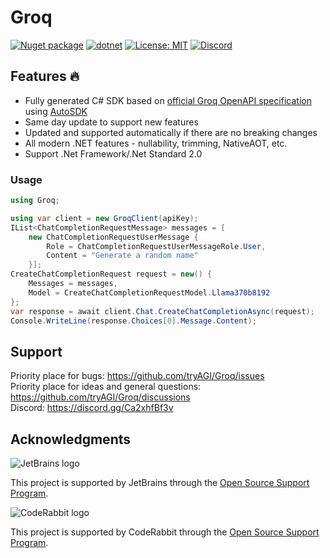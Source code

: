 # Groq

[![Nuget package](https://img.shields.io/nuget/vpre/Groq)](https://www.nuget.org/packages/Groq/)
[![dotnet](https://github.com/tryAGI/Groq/actions/workflows/dotnet.yml/badge.svg?branch=main)](https://github.com/tryAGI/Groq/actions/workflows/dotnet.yml)
[![License: MIT](https://img.shields.io/github/license/tryAGI/Groq)](https://github.com/tryAGI/Groq/blob/main/LICENSE.txt)
[![Discord](https://img.shields.io/discord/1115206893015662663?label=Discord&logo=discord&logoColor=white&color=d82679)](https://discord.gg/Ca2xhfBf3v)

## Features 🔥
- Fully generated C# SDK based on [official Groq OpenAPI specification](https://storage.googleapis.com/stainless-sdk-openapi-specs/groqcloud%2Fgroqcloud-1f0d266ba97b03672f10d33a6dc6e324af9a95646f978ffbff6a31f3907bbfe7.yml) using [AutoSDK](https://github.com/TryAGI/AutoSDK)
- Same day update to support new features
- Updated and supported automatically if there are no breaking changes
- All modern .NET features - nullability, trimming, NativeAOT, etc.
- Support .Net Framework/.Net Standard 2.0

### Usage
```csharp
using Groq;

using var client = new GroqClient(apiKey);
IList<ChatCompletionRequestMessage> messages = [ 
    new ChatCompletionRequestUserMessage {
        Role = ChatCompletionRequestUserMessageRole.User,
        Content = "Generate a random name"
    }];
CreateChatCompletionRequest request = new() { 
    Messages = messages, 
    Model = CreateChatCompletionRequestModel.Llama370b8192 
};
var response = await client.Chat.CreateChatCompletionAsync(request);
Console.WriteLine(response.Choices[0].Message.Content);
```

## Support

Priority place for bugs: https://github.com/tryAGI/Groq/issues  
Priority place for ideas and general questions: https://github.com/tryAGI/Groq/discussions  
Discord: https://discord.gg/Ca2xhfBf3v  

## Acknowledgments

![JetBrains logo](https://resources.jetbrains.com/storage/products/company/brand/logos/jetbrains.png)

This project is supported by JetBrains through the [Open Source Support Program](https://jb.gg/OpenSourceSupport).

![CodeRabbit logo](https://opengraph.githubassets.com/1c51002d7d0bbe0c4fd72ff8f2e58192702f73a7037102f77e4dbb98ac00ea8f/marketplace/coderabbitai)

This project is supported by CodeRabbit through the [Open Source Support Program](https://github.com/marketplace/coderabbitai).